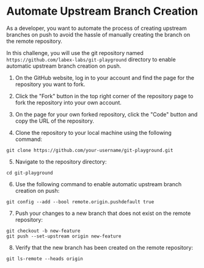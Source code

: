 # Automate Upstream Branch Creation

As a developer, you want to automate the process of creating upstream branches on push to avoid the hassle of manually creating the branch on the remote repository.

In this challenge, you will use the git repository named `https://github.com/labex-labs/git-playground` directory to enable automatic upstream branch creation on push.

1. On the GitHub website, log in to your account and find the page for the repository you want to fork.

2. Click the "Fork" button in the top right corner of the repository page to fork the repository into your own account.

3. On the page for your own forked repository, click the "Code" button and copy the URL of the repository.

4. Clone the repository to your local machine using the following command:

```shell
git clone https://github.com/your-username/git-playground.git
```

5. Navigate to the repository directory:

```shell
cd git-playground
```

6. Use the following command to enable automatic upstream branch creation on push:

```shell
git config --add --bool remote.origin.pushdefault true
```

7. Push your changes to a new branch that does not exist on the remote repository:

```shell
git checkout -b new-feature
git push --set-upstream origin new-feature
```

8. Verify that the new branch has been created on the remote repository:

```shell
git ls-remote --heads origin
```
